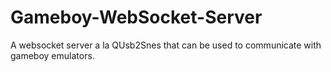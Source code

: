 # Gameboy-WebSocket-Server
A websocket server a la QUsb2Snes that can be used to communicate with gameboy emulators.
